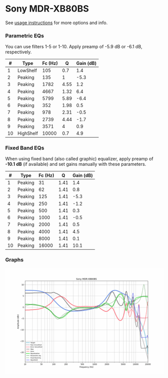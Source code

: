# Sony MDR-XB80BS
See [usage instructions](https://github.com/jaakkopasanen/AutoEq#usage) for more options and info.

### Parametric EQs
You can use filters 1-5 or 1-10. Apply preamp of -5.9 dB or -6.1 dB, respectively.

|   # | Type      |   Fc (Hz) |    Q |   Gain (dB) |
|-----|-----------|-----------|------|-------------|
|   1 | LowShelf  |       105 | 0.7  |         1.4 |
|   2 | Peaking   |       135 | 1    |        -5.3 |
|   3 | Peaking   |      1782 | 4.55 |         1.2 |
|   4 | Peaking   |      4667 | 1.32 |         6.4 |
|   5 | Peaking   |      5799 | 5.89 |        -6.4 |
|   6 | Peaking   |       352 | 1.98 |         0.5 |
|   7 | Peaking   |       978 | 2.31 |        -0.5 |
|   8 | Peaking   |      2739 | 4.44 |        -1.7 |
|   9 | Peaking   |      3571 | 4    |         0.9 |
|  10 | HighShelf |     10000 | 0.7  |         4.9 |

### Fixed Band EQs
When using fixed band (also called graphic) equalizer, apply preamp of **-10.1 dB** (if available) and set gains manually with these parameters.

|   # | Type    |   Fc (Hz) |    Q |   Gain (dB) |
|-----|---------|-----------|------|-------------|
|   1 | Peaking |        31 | 1.41 |         1.4 |
|   2 | Peaking |        62 | 1.41 |         0.8 |
|   3 | Peaking |       125 | 1.41 |        -5.3 |
|   4 | Peaking |       250 | 1.41 |        -1.2 |
|   5 | Peaking |       500 | 1.41 |         0.3 |
|   6 | Peaking |      1000 | 1.41 |        -0.5 |
|   7 | Peaking |      2000 | 1.41 |         0.5 |
|   8 | Peaking |      4000 | 1.41 |         4.5 |
|   9 | Peaking |      8000 | 1.41 |         0.1 |
|  10 | Peaking |     16000 | 1.41 |        10.1 |

### Graphs
![](./Sony%20MDR-XB80BS.png)
